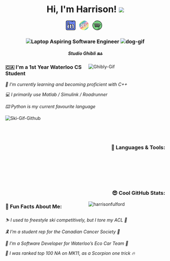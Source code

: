 
<h1 align="center">Hi, I'm Harrison!  <img src="https://media.giphy.com/media/hvRJCLFzcasrR4ia7z/giphy.gif" width="40px"></h1>
<p align='center'>
   <a href="https://www.linkedin.com/in/harrison-fulford-147a1b2a9/"><img height="30" src="https://raw.githubusercontent.com/8bithemant/8bithemant/master/linkedin.png?raw=true"></a>&nbsp;&nbsp;
<a href="https://devpost.com/HarrisonFulford?ref_content=user-portfolio&ref_feature=portfolio&ref_medium=global-nav"><img height="30" src="https://raw.githubusercontent.com/8bithemant/8bithemant/master/devto.png?raw=true"></a>&nbsp;&nbsp;
<a href="https://open.spotify.com/user/8l7dkwqoocaawkniagdk7t1ad"><img height="30" src="https://raw.githubusercontent.com/8bithemant/8bithemant/master/spotify.png?raw=true"></a>&nbsp;&nbsp;
 </p>


<h3 align="center"> 
  <img src="https://media.giphy.com/media/WUlplcMpOCEmTGBtBW/giphy.gif" alt="Laptop" width="40" /> Aspiring Software Engineer <img src="https://github.com/HarrisonFulford/HarrisonFulford/releases/download/v1.0.0/dog-gif.webp" alt="dog-gif" width="40" /></h3>
 <h5 align="center">
   <i> Studio Ghibli 🔛🔝 </i>
</h5>



<img align="right" src="https://github.com/HarrisonFulford/HarrisonFulford/releases/download/v1.0.0/Ghibly.webp" alt="Ghibly-Gif" width="48%" />
<p width=49%">
   <h3 align="left">🇨🇦 I'm a 1st Year Waterloo CS Student</h3>
</p>

<p width=48%">
   <i>
🤖 I'm currently learning and becoming proficient with C++
</p>
<p width=48%">
💻 I primarily use Matlab / Simulink / Roadrunner
<p width=48%">     
⌨️ Python is my current favourite language
   </i>
</p>

<img align="left" src="https://github.com/HarrisonFulford/HarrisonFulford/releases/download/v1.0.0/Ski-Gif-Github.1.gif" alt="Ski-Gif-Github" width="48%" />

<br>
</br>
<br>
</br>

<h3 align="right">💬 Languages & Tools:</h3>
<img align="right" src="https://skillicons.dev/icons?i=py,matlab,anaconda,unity,javascript,nodejs,react,mongodb,tensorflow,opencv,pytorch,bash,git,raspberrypi&perline=7" alt="" width="48%"/>

<br>
</br>
<br>
</br>
</br>

<h3 align="right">😎 Cool GitHub Stats:</h3>
<img align="right" src="https://github-readme-stats.vercel.app/api?username=harrisonfulford&show_icons=true&locale=en" alt="harrisonfulford" width="48%" />

<p align="left">
<h3 align="left">🦆 Fun Facts About Me:</h3>
<i>
<p align="left">
⛷ I used to freestyle ski competitively, but I tore my ACL 🤕
</p>  
<p align="left">
🎗 I’m a student rep for the Canadian Cancer Society 💞
</p>  
<p align="left"> 
🔋 I’m a Software Developer for Waterloo’s Eco Car Team 🚗
</p>  
<p align="left">
👑 I was ranked top 100 NA on MK11, as a Scorpion one trick 🔥
</p>  
</i>
</p>

